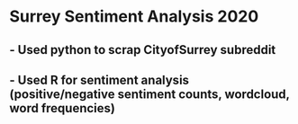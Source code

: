 # Surrey Sentiment Analysis 2020
## - Used python to scrap CityofSurrey subreddit
## - Used R for sentiment analysis (positive/negative sentiment counts, wordcloud, word frequencies)
